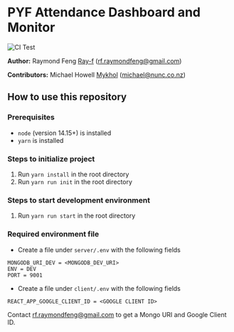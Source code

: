 # PYF Attendance Dashboard and Monitor
![CI Test](https://github.com/Ray-F/pyf-attendance/workflows/CI%20Test/badge.svg?branch=master&event=push)

**Author:** Raymond Feng [Ray-f](https://github.com/ray-f) (<rf.raymondfeng@gmail.com>)

**Contributors:** Michael Howell [Mykhol](https://github.com/mykhol) (<michael@nunc.co.nz>)


## How to use this repository

### Prerequisites
- `node` (version 14.15+) is installed
- `yarn` is installed

### Steps to initialize project
1) Run `yarn install` in the root directory
2) Run `yarn run init` in the root directory

### Steps to start development environment
1) Run `yarn run start` in the root directory


### Required environment file
- Create a file under `server/.env` with the following fields

```
MONGODB_URI_DEV = <MONGODB_DEV_URI>
ENV = DEV
PORT = 9001
```

- Create a file under `client/.env` with the following fields

```
REACT_APP_GOOGLE_CLIENT_ID = <GOOGLE CLIENT ID>
```

Contact <rf.raymondfeng@gmail.com> to get a Mongo URI and Google Client ID.
